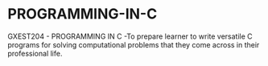# PROGRAMMING-IN-C
GXEST204 - PROGRAMMING IN C -To prepare learner to write versatile C programs for solving computational problems that they come across in their professional life.

